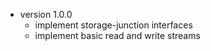 - version 1.0.0
  - implement storage-junction interfaces
  - implement basic read and write streams